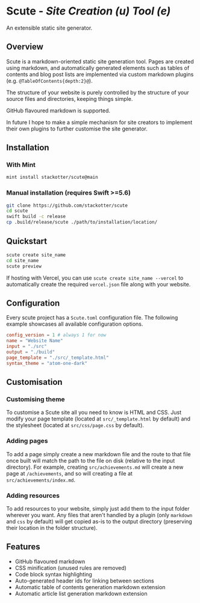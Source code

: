 # Scute - *Site Creation (u) Tool (e)*

An extensible static site generator.

## Overview

Scute is a markdown-oriented static site generation tool. Pages are created using markdown,
and automatically generated elements such as tables of contents and blog post lists are
implemented via custom markdown plugins (e.g. `@TableOfContents{depth:2}@`).

The structure of your website is purely controlled by the structure of your source files and
directories, keeping things simple.

GitHub flavoured markdown is supported.

In future I hope to make a simple mechanism for site creators to implement their own plugins
to further customise the site generator.

## Installation

### With Mint

```sh
mint install stackotter/scute@main
```

### Manual installation (requires Swift >=5.6)

```sh
git clone https://github.com/stackotter/scute
cd scute
swift build -c release
cp .build/release/scute ./path/to/installation/location/
```

## Quickstart

```sh
scute create site_name
cd site_name
scute preview
```

If hosting with Vercel, you can use `scute create site_name --vercel` to automatically
create the required `vercel.json` file along with your website.

## Configuration

Every scute project has a `Scute.toml` configuration file. The following example showcases
all available configuration options.

```toml
config_version = 1 # always 1 for now
name = "Website Name"
input = "./src"
output = "./build"
page_template = "./src/_template.html"
syntax_theme = "atom-one-dark"
```

## Customisation

### Customising theme

To customise a Scute site all you need to know is HTML and CSS. Just modify your page template
(located at `src/_template.html` by default) and the stylesheet (located at `src/css/page.css`
by default).

### Adding pages

To add a page simply create a new markdown file and the route to that file once built will
match the path to the file on disk (relative to the input directory). For example, creating
`src/achievements.md` will create a new page at `/achievements`, and so will creating a file
at `src/achievements/index.md`.

### Adding resources

To add resources to your website, simply just add them to the input folder wherever you want.
Any files that aren't handled by a plugin (only `markdown` and `css` by default) will get
copied as-is to the output directory (preserving their location in the folder structure).

## Features

- GitHub flavoured markdown
- CSS minification (unused rules are removed)
- Code block syntax highlighting
- Auto-generated header ids for linking between sections
- Automatic table of contents generation markdown extension
- Automatic article list generation markdown extension
